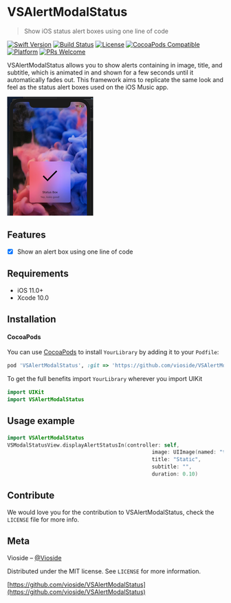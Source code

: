 # VSAlertModalStatus
> Show iOS status alert boxes using one line of code

[![Swift Version][swift-image]][swift-url]
[![Build Status][travis-image]][travis-url]
[![License][license-image]][license-url]
[![CocoaPods Compatible](https://img.shields.io/cocoapods/v/EZSwiftExtensions.svg)](https://img.shields.io/cocoapods/v/LFAlertController.svg)  
[![Platform](https://img.shields.io/cocoapods/p/LFAlertController.svg?style=flat)](http://cocoapods.org/pods/LFAlertController)
[![PRs Welcome](https://img.shields.io/badge/PRs-welcome-brightgreen.svg?style=flat-square)](http://makeapullrequest.com)

VSAlertModalStatus allows you to show alerts containing in image, title, and subtitle, which is animated in and shown for a few seconds until it automatically fades out. This framework aims to replicate the same look and feel as the status alert boxes used on the iOS Music app. 

![](example.png)

## Features

- [x] Show an alert box using one line of code

## Requirements

- iOS 11.0+
- Xcode 10.0

## Installation

#### CocoaPods
You can use [CocoaPods](http://cocoapods.org/) to install `YourLibrary` by adding it to your `Podfile`:

```ruby
pod 'VSAlertModalStatus', :git => 'https://github.com/vioside/VSAlertModalStatus', :tag => '0.0.3'
```

To get the full benefits import `YourLibrary` wherever you import UIKit

``` swift
import UIKit
import VSAlertModalStatus
```

## Usage example

```swift
import VSAlertModalStatus
VSModalStatusView.displayAlertStatusIn(controller: self,
                                               image: UIImage(named: "test")!,
                                               title: "Static",
                                               subtitle: "",
                                               duration: 0.10)
```

## Contribute

We would love you for the contribution to VSAlertModalStatus, check the ``LICENSE`` file for more info.

## Meta

Vioside – [@Vioside](https://twitter.com/vioside) 

Distributed under the MIT license. See ``LICENSE`` for more information.

[https://github.com/vioside/VSAlertModalStatus](https://github.com/vioside/VSAlertModalStatus)

[swift-image]:https://img.shields.io/badge/swift-4.0-green.svg
[swift-url]: https://swift.org/
[license-image]: https://img.shields.io/badge/License-MIT-blue.svg
[license-url]: LICENSE
[travis-image]: https://img.shields.io/travis/dbader/node-datadog-metrics/master.svg?style=flat-square
[travis-url]: https://travis-ci.org/dbader/node-datadog-metrics
[codebeat-image]: https://codebeat.co/badges/c19b47ea-2f9d-45df-8458-b2d952fe9dad
[codebeat-url]: https://codebeat.co/projects/github-com-vsouza-awesomeios-com
